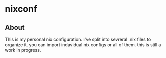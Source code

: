 # nixconf
## About
  This is my personal nix configuration. I've split into sevreral .nix files to organize it.
  you can import indavidual nix configs or all of them. this is still a work in progress.


